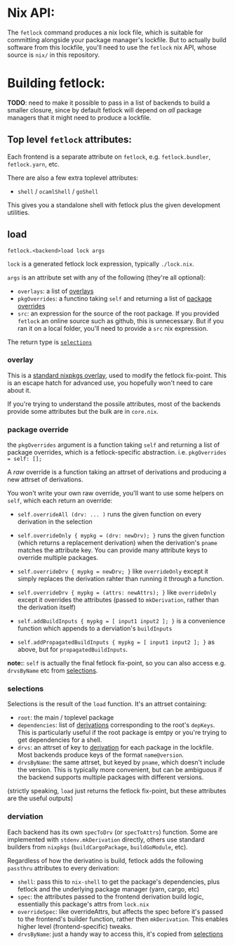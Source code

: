 # Nix API:

The `fetlock` command produces a nix lock file, which is suitable for committing alongside your package manager's lockfile. But to actually build software from this lockfile, you'll need to use the `fetlock` nix API, whose source is `nix/` in this repository.

# Building fetlock:

**TODO**: need to make it possible to pass in a list of backends to build a smaller closure, since by default fetlock will depend on _all_ package managers that it might need to produce a lockfile.

## Top level `fetlock` attributes:

Each frontend is a separate attribute on `fetlock`, e.g. `fetlock.bundler`, `fetlock.yarn`, etc.

There are also a few extra toplevel attributes:
 - `shell` / `ocamlShell` / `goShell`

This gives you a standalone shell with fetlock plus the given development utilities.

## load

`fetlock.<backend>load lock args`

`lock` is a generated fetlock lock expression, typically `./lock.nix`.

`args` is an attribute set with any of the following (they're all optional):
 - `overlays`: a list of [overlays](#overlay)
 - `pkgOverrides`: a functino taking `self` and returning a list of [package overrides](#package-override)
 - `src`: an expression for the source of the root package. If you provided `fetlock` an online source such as github, this is unnecessary. But if you ran it on a local folder, you'll need to provide a `src` nix expression.

The return type is [`selections`](#selections)

### overlay

This is a [standard nixpkgs overlay](https://nixos.org/manual/nixpkgs/stable/#sec-overlays-definition), used to modify the fetlock fix-point. This is an escape hatch for advanced use, you hopefully won't need to care about it.

If you're trying to understand the possile attributes, most of the backends provide some attributes but the bulk are in `core.nix`.

### package override

the `pkgOverrides` argument is a function taking `self` and returning a list of package overrides, which is a fetlock-specific abstraction. i.e. `pkgOverrides = self: [];`

A _raw_ override is a function taking an attrset of derivations and producing a new attrset of derivations.

You won't write your own raw override, you'll want to use some helpers on `self`, which each return an override:

 - `self.overrideAll (drv: ... )` runs the given function on every derivation in the selection

 - `self.overrideOnly { mypkg = (drv: newDrv); }` runs the given function (which returns a replacement derivation) when the derivation's `pname` matches the attribute key. You can provide many attribute keys to override multiple packages.

 - `self.overrideDrv { mypkg = newDrv; }` like `overrideOnly` except it simply replaces the derivation rahter than running it through a function.

 - `self.overrideDrv { mypkg = (attrs: newAttrs); }` like `overrideOnly` except it overrides the attributes (passed to `mkDerivation`, rather than the derivation itself)

 - `self.addBuildInputs { mypkg = [ input1 input2 ]; }` is a convenience function which appends to a derviation's `buildInputs`

 - `self.addPropagatedBuildInputs { mypkg = [ input1 input2 ]; }` as above, but for `propagatedBuildInputs`.

**note:**: `self` is actually the final fetlock fix-point, so you can also access e.g. `drvsByName` etc from [selections](#selections).

### selections

Selections is the result of the `load` function. It's an attrset containing:

 - `root`: the main / toplevel package
 - `dependencies`: list of [derivations](#derivation) corresponding to the root's `depKeys`. This is particularly useful if the root package is emtpy or you're trying to get dependencies for a shell.
 - `drvs`: an attrset of key to [derivation](#derivation) for each package in the lockfile. Most backends produce keys of the format `name@version`.
 - `drvsByName`: the same attrset, but keyed by `pname`, which doesn't include the version. This is typically more convenient, but can be ambiguous if the backend supports multiple packages with different versions.

(strictly speaking, `load` just returns the fetlock fix-point, but these attributes are the useful outputs)

### derviation

Each backend has its own `specToDrv` (or `specToAttrs`) function. Some are implemented with `stdenv.mkDerivation` directly, others use standard builders from `nixpkgs` (`buildCargoPackage`, `buildGoModule`, etc).

Regardless of how the derivatino is build, fetlock adds the following `passthru` attributes to every derivation:

 - `shell`: pass this to `nix-shell` to get the package's dependencies, plus fetlock and the underlying package manager (yarn, cargo, etc)
 - `spec`: the attributes passed to the frontend derivation build logic, essentially this package's attrs from `lock.nix`
 - `overrideSpec`: like overrideAttrs, but affects the spec before it's passed to the frontend's builder function, rather then `mkDerivation`. This enables higher level (frontend-specific) tweaks.
 - `drvsByName`: just a handy way to access this, it's copied from [selections](#selections)
